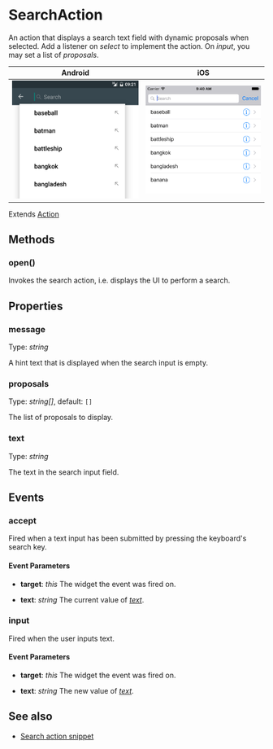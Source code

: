 # SearchAction

An action that displays a search text field with dynamic proposals when selected. Add a listener on *select* to implement the action. On *input*, you may set a list of *proposals*.

Android | iOS
--- | ---
![SearchAction on Android](img/android/SearchAction.png) | ![SearchAction on iOS](img/ios/SearchAction.png)

Extends [Action](Action.md)

## Methods

### open()

Invokes the search action, i.e. displays the UI to perform a search.


## Properties

### message

Type: *string*

A hint text that is displayed when the search input is empty.

### proposals

Type: *string[]*, default: `[]`

The list of proposals to display.

### text

Type: *string*

The text in the search input field.


## Events

### accept
Fired when a text input has been submitted by pressing the keyboard's search key.

#### Event Parameters 
- **target**: *this*
    The widget the event was fired on.

- **text**: *string*
    The current value of *[text](#text)*.




### input
Fired when the user inputs text.

#### Event Parameters 
- **target**: *this*
    The widget the event was fired on.

- **text**: *string*
    The new value of *[text](#text)*.





## See also

- [Search action snippet](https://github.com/eclipsesource/tabris-js/tree/v2.0.0-beta2/snippets/navigationview-searchaction.js)

